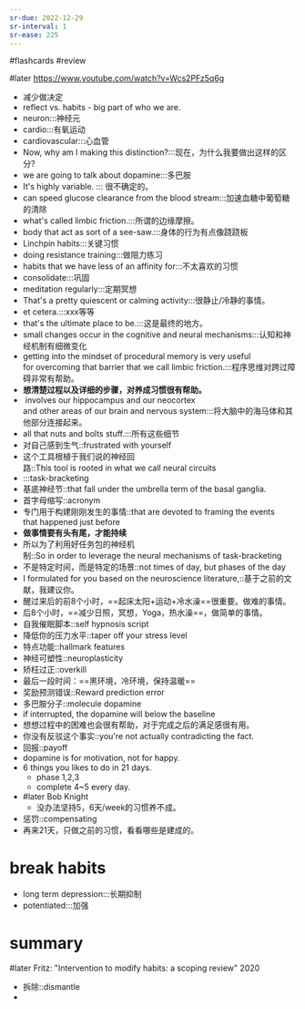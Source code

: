 ```yaml
---
sr-due: 2022-12-29
sr-interval: 1
sr-ease: 225
---
```


#flashcards 
#review

#later https://www.youtube.com/watch?v=Wcs2PFz5q6g
- 减少做决定
- reflect  vs. habits - big part of who we are.
- neuron:::神经元 <!--SR:!2022-12-30,2,245!2022-12-30,2,245-->
- cardio:::有氧运动 <!--SR:!2022-12-31,3,250!2022-12-29,1,225-->
- cardiovascular:::心血管 <!--SR:!2022-12-29,1,230!2022-12-29,1,225-->
- Now, why am I making this distinction?:::现在，为什么我要做出这样的区分? <!--SR:!2022-12-31,3,250!2022-12-29,1,225-->
- we are going to talk about dopamine:::多巴胺 <!--SR:!2022-12-29,1,230!2022-12-29,1,230-->
- It's highly variable. ::: 很不确定的。 <!--SR:!2022-12-30,2,245!2022-12-29,1,225-->
- can speed glucose clearance from the blood stream:::加速血糖中葡萄糖的清除 <!--SR:!2022-12-29,1,230!2022-12-29,1,225-->
- what's called limbic friction.:::所谓的边缘摩擦。 <!--SR:!2022-12-31,3,250!2022-12-29,1,225-->
- body that act as sort of a see-saw.:::身体的行为有点像跷跷板 <!--SR:!2022-12-30,2,245!2022-12-29,1,225-->
- Linchpin habits:::关键习惯 <!--SR:!2022-12-30,2,245!2022-12-29,1,225-->
- doing resistance training:::做阻力练习 <!--SR:!2022-12-31,3,250!2022-12-29,1,225-->
- habits that we have less of an affinity for:::不太喜欢的习惯 <!--SR:!2022-12-31,3,250!2022-12-29,1,225-->
- consolidate:::巩固 <!--SR:!2022-12-31,3,250!2022-12-31,3,265-->
- meditation regularly:::定期冥想 <!--SR:!2022-12-31,3,265!2022-12-30,2,245-->
- That's a pretty quiescent or calming activity:::很静止/冷静的事情。 <!--SR:!2022-12-30,2,245!2022-12-30,2,245-->
- et cetera.:::xxx等等 <!--SR:!2022-12-29,1,225!2022-12-29,1,225-->
- that's the ultimate place to be.:::这是最终的地方。 <!--SR:!2022-12-31,3,250!2022-12-30,2,245-->
- small changes occur in the cognitive and neural mechanisms:::认知和神经机制有细微变化 <!--SR:!2022-12-30,2,245!2022-12-29,1,225-->
- getting into the mindset of procedural memory is very useful for overcoming that barrier that we call limbic friction.:::程序思维对跨过障碍非常有帮助。 <!--SR:!2022-12-31,3,250!2022-12-30,2,245-->
- **想清楚过程以及详细的步骤，对养成习惯很有帮助。**
-  involves our hippocampus and our neocortex and other areas of our brain and nervous system:::将大脑中的海马体和其他部分连接起来。 <!--SR:!2022-12-29,1,230!2022-12-29,1,225-->
- all that nuts and bolts stuff.:::所有这些细节 <!--SR:!2022-12-31,3,265!2022-12-29,1,225-->
- 对自己感到生气::frustrated with yourself <!--SR:!2022-12-29,1,212-->
- 这个工具根植于我们说的神经回路::This tool is rooted in what we call neural circuits <!--SR:!2022-12-30,2,232-->
- :::task-bracketing <!--SR:!2022-12-30,2,232!2022-12-30,2,232-->
- 基底神经节::that fall under the umbrella term of the basal ganglia. <!--SR:!2022-12-29,1,212-->
- 首字母缩写::acronym <!--SR:!2022-12-29,1,212-->
- 专门用于构建刚刚发生的事情::that are devoted to framing the events that happened just before <!--SR:!2022-12-29,1,212-->
- **做事情要有头有尾，才能持续**
- 所以为了利用好任务包的神经机制::So in order to leverage the neural mechanisms of task-bracketing <!--SR:!2022-12-29,1,212-->
- 不是特定时间，而是特定的场景::not times of day, but phases of the day <!--SR:!2022-12-30,2,232-->
- I formulated for you based on the neuroscience literature,::基于之前的文献，我建议你。 <!--SR:!2022-12-30,2,232-->
- 醒过来后的前8个小时，==起床太阳+运动+冷水澡==很重要。做难的事情。
- 后8个小时，==减少日照，冥想，Yoga，热水澡==，做简单的事情。
- 自我催眠脚本::self hypnosis script <!--SR:!2022-12-29,1,212-->
- 降低你的压力水平::taper off your stress level <!--SR:!2022-12-29,1,212-->
- 特点功能::hallmark features <!--SR:!2022-12-29,1,212-->
- 神经可塑性::neuroplasticity <!--SR:!2022-12-29,1,212-->
- 矫枉过正::overkill <!--SR:!2022-12-29,1,212-->
- 最后一段时间：==黑环境，冷环境，保持温暖==
- 奖励预测错误::Reward prediction error <!--SR:!2022-12-30,2,232-->
- 多巴胺分子::molecule dopamine <!--SR:!2022-12-29,1,212-->
- if interrupted, the dopamine will below the baseline
- 想想过程中的困难也会很有帮助，对于完成之后的满足感很有用。
- 你没有反驳这个事实::you're not actually contradicting the fact.
- 回报::payoff
- dopamine is for motivation, not for happy.
- 6 things you likes to do in 21 days.
	- phase 1,2,3
	- complete 4~5 every day.
- #later Bob Knight
	- 没办法坚持5，6天/week的习惯养不成。
- 惩罚::compensating
- 再来21天，只做之前的习惯，看看哪些是建成的。
# break habits
- long term depression:::长期抑制
- potentiated:::加强

# summary
#later Fritz: "Intervention to modify habits: a scoping review"      2020


- 拆除::dismantle
- 


